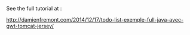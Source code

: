 See the full tutorial at :

http://damienfremont.com/2014/12/17/todo-list-exemple-full-java-avec-gwt-tomcat-jersey/
